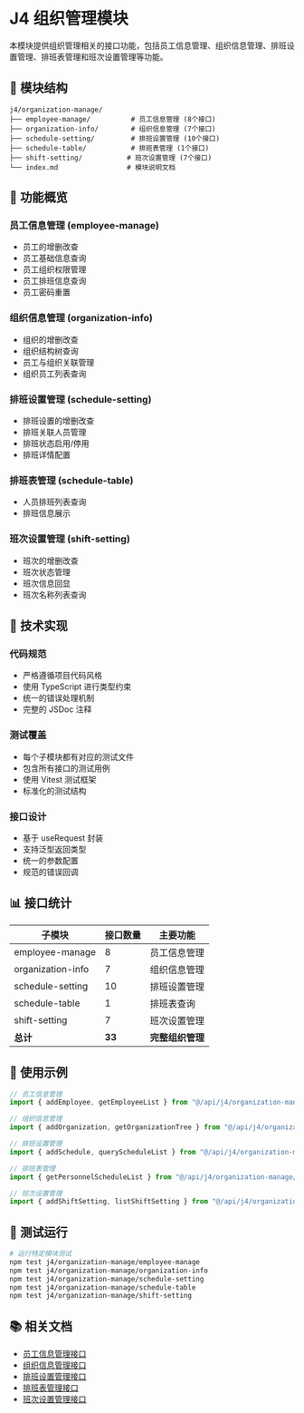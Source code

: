 # J4 组织管理模块

本模块提供组织管理相关的接口功能，包括员工信息管理、组织信息管理、排班设置管理、排班表管理和班次设置管理等功能。

## 📁 模块结构

```plain
j4/organization-manage/
├── employee-manage/          # 员工信息管理 (8个接口)
├── organization-info/        # 组织信息管理 (7个接口)
├── schedule-setting/         # 排班设置管理 (10个接口)
├── schedule-table/           # 排班表管理 (1个接口)
├── shift-setting/           # 班次设置管理 (7个接口)
└── index.md                 # 模块说明文档
```

## 🎯 功能概览

### 员工信息管理 (employee-manage)

- 员工的增删改查
- 员工基础信息查询
- 员工组织权限管理
- 员工排班信息查询
- 员工密码重置

### 组织信息管理 (organization-info)

- 组织的增删改查
- 组织结构树查询
- 员工与组织关联管理
- 组织员工列表查询

### 排班设置管理 (schedule-setting)

- 排班设置的增删改查
- 排班关联人员管理
- 排班状态启用/停用
- 排班详情配置

### 排班表管理 (schedule-table)

- 人员排班列表查询
- 排班信息展示

### 班次设置管理 (shift-setting)

- 班次的增删改查
- 班次状态管理
- 班次信息回显
- 班次名称列表查询

## 🔧 技术实现

### 代码规范

- 严格遵循项目代码风格
- 使用 TypeScript 进行类型约束
- 统一的错误处理机制
- 完整的 JSDoc 注释

### 测试覆盖

- 每个子模块都有对应的测试文件
- 包含所有接口的测试用例
- 使用 Vitest 测试框架
- 标准化的测试结构

### 接口设计

- 基于 useRequest 封装
- 支持泛型返回类型
- 统一的参数配置
- 规范的错误回调

## 📊 接口统计

| 子模块            | 接口数量 | 主要功能         |
| ----------------- | -------- | ---------------- |
| employee-manage   | 8        | 员工信息管理     |
| organization-info | 7        | 组织信息管理     |
| schedule-setting  | 10       | 排班设置管理     |
| schedule-table    | 1        | 排班表查询       |
| shift-setting     | 7        | 班次设置管理     |
| **总计**          | **33**   | **完整组织管理** |

## 📝 使用示例

```typescript
// 员工信息管理
import { addEmployee, getEmployeeList } from "@/api/j4/organization-manage/employee-manage";

// 组织信息管理
import { addOrganization, getOrganizationTree } from "@/api/j4/organization-manage/organization-info";

// 排班设置管理
import { addSchedule, queryScheduleList } from "@/api/j4/organization-manage/schedule-setting";

// 排班表管理
import { getPersonnelScheduleList } from "@/api/j4/organization-manage/schedule-table";

// 班次设置管理
import { addShiftSetting, listShiftSetting } from "@/api/j4/organization-manage/shift-setting";
```

## 🧪 测试运行

```bash
# 运行特定模块测试
npm test j4/organization-manage/employee-manage
npm test j4/organization-manage/organization-info
npm test j4/organization-manage/schedule-setting
npm test j4/organization-manage/schedule-table
npm test j4/organization-manage/shift-setting
```

## 📚 相关文档

- [员工信息管理接口](./employee-manage/index.ts)
- [组织信息管理接口](./organization-info/index.ts)
- [排班设置管理接口](./schedule-setting/index.ts)
- [排班表管理接口](./schedule-table/index.ts)
- [班次设置管理接口](./shift-setting/index.ts)
